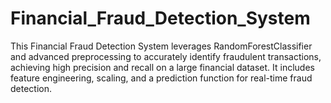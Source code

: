 # Financial_Fraud_Detection_System
This Financial Fraud Detection System leverages RandomForestClassifier and advanced preprocessing to accurately identify fraudulent transactions, achieving high precision and recall on a large financial dataset. It includes feature engineering, scaling, and a prediction function for real-time fraud detection.
